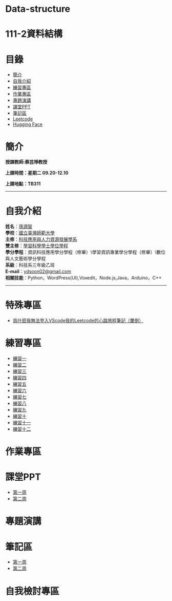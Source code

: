 # Data-structure
# 111-2資料結構
# 目錄
+ [簡介](https://github.com/yuancc12/JavaScript/blob/main/README.md#%E7%B0%A1%E4%BB%8B)
+ [自我介紹](https://github.com/yuancc12/JavaScript/blob/main/README.md#%E8%87%AA%E6%88%91%E4%BB%8B%E7%B4%B9)
+ [練習專區](https://github.com/yuancc12/Data-structure/blob/main/README.md#%E7%B7%B4%E7%BF%92%E5%B0%88%E5%8D%80)
+ [作業專區](https://github.com/yuancc12/Data-structure/blob/main/README.md#%E4%BD%9C%E6%A5%AD%E5%B0%88%E5%8D%80)
+ [專題演講](https://github.com/yuancc12/Data-structure/blob/main/README.md#%E5%B0%88%E9%A1%8C%E6%BC%94%E8%AC%9B)
+ [課堂PPT](https://github.com/yuancc12/Data-structure/blob/main/README.md#%E8%AA%B2%E5%A0%82ppt)
+ [筆記區](https://github.com/yuancc12/Data-structure/blob/main/README.md#%E7%AD%86%E8%A8%98%E5%8D%80)
+ [Leetcode](https://leetcode.com/yuancc12/)
+ [Hugging Face](https://huggingface.co/yuanchi12)
# 簡介
**授課教師:蔡芸琤教授**

**上課時間：星期二 09.20-12.10**

**上課地點：TB311**
***
# 自我介紹
**姓名**：[孫源智](https://yuancc12.github.io/web/mypages/)\
**學校**：[國立臺灣師範大學](https://www.ntnu.edu.tw/)\
**主修**：[科技應用與人力資源發展學系](https://www.tahrd.ntnu.edu.tw/)\
**雙主修**：[學習科學學士學位學程](https://www.upls.ntnu.edu.tw/)\
**學分學程**：資訊科技應用學分學程（修畢）\學習資訊專業學分學程（修畢）\數位與人文藝術學分學程\
**系級**：科技系三年級乙班\
**E-mail**：ydsoon02@gmail.com\
**相關技能**：Python，WordPress(UI),Voxedit，Node.js,Java，Arduino，C++
***
# 特殊專區
+ [爲什麽我無法登入VScode我的Leetcode的心路旅程筆記（暈倒）](https://www.notion.so/VScode-Leetcode-1d4eacedef6b4ae9be6d9d25a8afdf55?pvs=4)
# 練習專區
+ [練習一](https://leetcode.com/problems/merge-strings-alternately/submissions/1181481757?envType=study-plan-v2&envId=leetcode-75)
+ [練習二](https://leetcode.com/problems/reverse-words-in-a-string/submissions/1181482334?envType=study-plan-v2&envId=leetcode-75)
+ [練習三](https://leetcode.com/problems/move-zeroes/submissions/1181482715?envType=study-plan-v2&envId=leetcode-75)
+ [練習四](https://leetcode.com/problems/find-the-highest-altitude/submissions/1181484808?envType=study-plan-v2&envId=leetcode-75)
+ [練習五](https://leetcode.com/problems/is-subsequence/submissions/1181965296/?envType=study-plan-v2&envId=leetcode-75)
+ [練習六](https://leetcode.com/problems/maximum-average-subarray-i/submissions/1182000519/?envType=study-plan-v2&envId=leetcode-75)
+ [練習七](https://leetcode.com/problems/greatest-common-divisor-of-strings/submissions/1182021073/?envType=study-plan-v2&envId=leetcode-75)
+ [練習八](https://leetcode.com/problems/kids-with-the-greatest-number-of-candies/submissions/1183701679/?envType=study-plan-v2&envId=leetcode-75)
+ [練習九](https://leetcode.com/problems/can-place-flowers/?envType=study-plan-v2&envId=leetcode-75)
+ [練習十](https://leetcode.com/problems/two-sum/submissions/1188256524)
+ [練習十一](https://leetcode.com/problems/palindrome-number/submissions/1188262154)
+ [練習十二](https://leetcode.com/problems/longest-common-prefix/submissions/1188271239)
# 作業專區
# 課堂PPT
+ [第一周](https://docs.google.com/presentation/d/1XHngMihySFJdtavwBlt0JdG-9lrJmFY4-YDZOrP1eQU/edit#slide=id.p)
+ [第二周](https://docs.google.com/presentation/d/1wX0zNiCGibklyF9yY145saurS7IyRvZY9_JwT1LnBas/edit#slide=id.p)
# 專題演講
# 筆記區
+ [第一周](https://www.notion.so/97fcbf4b5401484aafe7251b584cab41?pvs=4)
+ [第二周](https://www.notion.so/97fcbf4b5401484aafe7251b584cab41?pvs=4)
# 自我檢討專區
